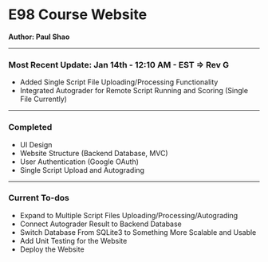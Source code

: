 # E98 Course Website
**Author: Paul Shao**
_________________________________________________________________________________________________________________________________________
### Most Recent Update: Jan 14th - 12:10 AM - EST => Rev G
* Added Single Script File Uploading/Processing Functionality
* Integrated Autograder for Remote Script Running and Scoring (Single File Currently)
_________________________________________________________________________________________________________________________________________
### Completed
* UI Design
* Website Structure (Backend Database, MVC)
* User Authentication (Google OAuth)
* Single Script Upload and Autograding
_________________________________________________________________________________________________________________________________________
### Current To-dos
* Expand to Multiple Script Files Uploading/Processing/Autograding
* Connect Autograder Result to Backend Database
* Switch Database From SQLite3 to Something More Scalable and Usable
* Add Unit Testing for the Website
* Deploy the Website
